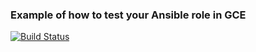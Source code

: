 ### Example of how to test your Ansible role in GCE

[![Build Status](https://travis-ci.com/spracs/role_db.svg?branch=master)](https://travis-ci.com/spracs/role_db)
